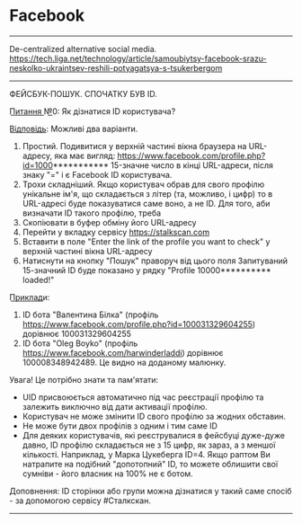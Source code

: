 # Facebook

---

De-centralized alternative social media.
https://tech.liga.net/technology/article/samoubiytsy-facebook-srazu-neskolko-ukraintsev-reshili-potyagatsya-s-tsukerbergom

---

ФЕЙСБУК-ПОШУК. СПОЧАТКУ БУВ ID.

П͟и͟т͟а͟н͟н͟я͟ ͟№͟0:
Як дізнатися ID користувача?

В͟і͟д͟п͟о͟в͟і͟д͟ь͟:
Можливі два варіанти.
1. Простий. Подивитися у верхній частині вікна браузера на URL-адресу, яка має вигляд:
https://www.facebook.com/profile.php?id=1000***********
15-значне число в кінці URL-адреси, після знаку "=" і є Facebook ID користувача.
2. Трохи складніший. Якщо користувач обрав для свого профілю унікальне ім'я, що складається з літер (та, можливо, і цифр) то в URL-адресі буде показуватися саме воно, а не ID.
Для того, аби визначати ID такого профілю, треба
1. Скопіювати в буфер обміну його URL-адресу
2. Перейти у вкладку сервісу https://stalkscan.com
3. Вставити в поле "Enter the link of the profile you want to check" у верхній частині вікна URL-адресу
4. Натиснути на кнопку "Пошук" праворуч від цього поля
Запитуваний 15-значний ID буде показано у рядку
"Profile 10000********** loaded!"

П͟р͟и͟к͟л͟а͟д͟и:
1. ID бота "Валентина Білка" (профіль https://www.facebook.com/profile.php?id=100031329604255) дорівнює 100031329604255
2. ID бота "Oleg Boyko" (профіль https://www.facebook.com/harwinderladdi)
дорівнює 100008348942489. Це видно на доданому малюнку.

Увага! Це потрібно знати та пам'ятати:
- UID присвоюється автоматично під час реєстрації профілю та залежить виключно від дати активації профілю.
- Користувач не може змінити ID свого профілю за жодних обставин.
- Не може бути двох профілів з одним і тим саме ID
- Для деяких користувачів, які реєструвалися в фейсбуці дуже-дуже давно, ID профілю складається не з 15 цифр, як зараз, а з меншої кількості. Наприклад, у Марка Цукеберга ID=4. Якщо раптом Ви натрапите на подібний "допотопний" ID, то можете облишити свої сумніви - його власник на 100% не є ботом.

Доповнення: ID сторінки або групи можна дізнатися у такий саме спосіб - за допомогою сервісу #Сталкскан. 

---